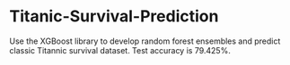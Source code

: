 # Titanic-Survival-Prediction
Use the XGBoost library to develop random forest ensembles and predict classic Titannic survival dataset. Test accuracy is 79.425%.
